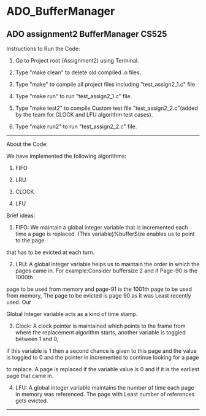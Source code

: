 # ADO_BufferManager
ADO assignment2 BufferManager CS525
-------------------------------------------------------------------------------------------------------------------------------------------------------------

Instructions to Run the Code:

1) Go to Project root (Assignment2) using Terminal.

2) Type "make clean" to delete old compiled .o files.

3) Type "make" to compile all project files including "test_assign2_1.c" file 


4) Type "make run" to run "test_assign2_1.c" file.


5) Type "make test2" to compile Custom test file "test_assign2_2.c"(added by the team for CLOCK and LFU algorithm test cases).


6) Type "make run2" to run "test_assign2_2.c" file. 




------------------------------------------------------------------------------------------------------------------------------------------------------------
About the Code:

We have implemented the following algorithms:


1) FIFO

2) LRU

3) CLOCK

4) LFU



Brief ideas:



1) FIFO: We maintain a global integer variable that is incremented each time a page is replaced. (This variable)%bufferSize enables us to point to
the page 

that has to be evicted at each turn. 



2) LRU: A global integer variable helps us to maintain the order in which the pages came in. For example:Consider buffersize 2 and if Page-90 is the 1000th 

page to be used from memory 
and page-91 is the 1001th page to be used from memory, The page to be evicted is page 90 as it was Least recently used. 
Our 

Global Integer variable acts as a kind of time stamp.



3) Clock: A clock pointer is maintained which points to the frame from where the replacement algorithm starts, another variable is toggled between 1 and 0, 

if this variable is 1 then
a second chance is given to this page and the value is toggled to 0 and the pointer in incremented to continue looking for a page 

to replace. A page is replaced if the variable value is 0 and
if it is the earliest page that came in.
	


4) LFU: A global integer variable maintains the number of time each page in memory was referenced. The page with Least number of references gets evicted. 

----------------------------------------------------------------------------------------------------------------------------------------
